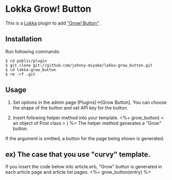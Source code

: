 Lokka Grow! Button
==============================

This is a [Lokka](http://lokka.org) plugin to add ["Grow! Button"](http://blog.growbutton.com/en/tutorial/) .

Installation
------------

Run following commands:

    $ cd public/plugin
    $ git clone git://github.com/johnny-miyake/lokka-grow_button.git
    $ cd lokka-grow_button
    $ rm -rf .git

Usage
-----

1) Set options in the admin page [Plugins]->[Grow Button]. You can choose the shape of the button and set API key for the button.

2) Insert following helper method into your template.
    <%= grow_button( < an object of Post class > ) %>
The helper method generates a "Grow" button.

If the argument is omitted, a button for the page being shown is generated.

ex) The case that you use "curvy" template.
--------------------------------------------
If you insert the code below into article.erb,  "Grow" button is generated in each article page and article list pages.
    <%= grow_button(entry) %>
